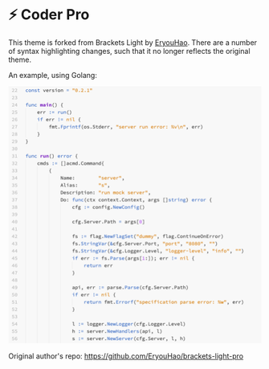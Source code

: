 # ⚡️ Coder Pro

This theme is forked from Brackets Light by [EryouHao](https://github.com/EryouHao/brackets-light-pro). There are a number of syntax highlighting changes, such that it no longer reflects the original theme.

An example, using Golang:

<img src="static/coder-pro-go-example.png" />

Original author's repo: https://github.com/EryouHao/brackets-light-pro
